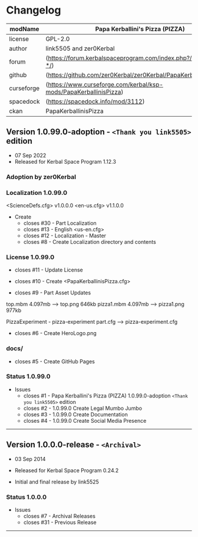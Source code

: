 # Changelog  
  
| modName    | Papa Kerballini's Pizza (PIZZA)                                   |
| ---------- | ----------------------------------------------------------------- |
| license    | GPL-2.0                                                           |
| author     | link5505 and zer0Kerbal                                           |
| forum      | (https://forum.kerbalspaceprogram.com/index.php?/topic/209577-*/) |
| github     | (https://github.com/zer0Kerbal/zer0Kerbal/PapaKerballinisPizza)   |
| curseforge | (https://www.curseforge.com/kerbal/ksp-mods/PapaKerballinisPizza) |
| spacedock  | (https://spacedock.info/mod/3112)                                 |
| ckan       | PapaKerballinisPizza                                              |

## Version 1.0.99.0-adoption - `<Thank you link5505>` edition

* 07 Sep 2022
* Released for Kerbal Space Program 1.12.3

### Adoption by zer0Kerbal

### Localization 1.0.99.0

<ScienceDefs.cfg> v1.0.0.0
<en-us.cfg> v1.1.0.0

* Create
  * closes #30 - Part Localization
  * closes #13 - English <us-en.cfg>
  * closes #12 - Localization - Master
  * closes #8 - Create Localization directory and contents

### License 1.0.99.0

  * closes #11 - Update License

  * closes #10 - Create <PapaKerballinisPizza.cfg>

  * closes #9 - Part Asset Updates

top.mbm 4.097mb --> top.png 646kb
pizza1.mbm 4.097mb --> pizza1.png 977kb

PizzaExperiment - pizza-experiment
part.cfg --> pizza-experiment.cfg

  * closes #6 - Create HeroLogo.png

### docs/

  * closes #5 - Create GitHub Pages

### Status 1.0.99.0

* Issues
  * closes #1 - Papa Kerballini's Pizza (PIZZA) 1.0.99.0-adoption `<Thank you link5505>` edition
  * closes #2 - 1.0.99.0 Create Legal Mumbo Jumbo
  * closes #3 - 1.0.99.0 Create Documentation
  * closes #4 - 1.0.99.0 Create Social Media Presence

---

## Version 1.0.0.0-release - `<Archival>`

* 03 Sep 2014
* Released for Kerbal Space Program 0.24.2

* Initial and final release by link5525

### Status 1.0.0.0

* Issues
  * closes #7 - Archival Releases
  * closes #31 - Previous Release

---
